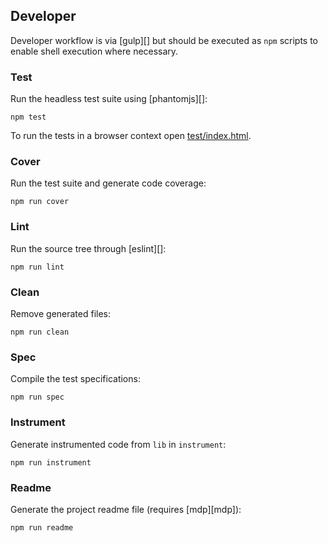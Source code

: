 ## Developer

Developer workflow is via [gulp][] but should be executed as `npm` scripts to enable shell execution where necessary.

### Test

Run the headless test suite using [phantomjs][]:

```
npm test
```

To run the tests in a browser context open [test/index.html](/test/index.html).

### Cover

Run the test suite and generate code coverage:

```
npm run cover
```

### Lint

Run the source tree through [eslint][]:

```
npm run lint
```

### Clean

Remove generated files:

```
npm run clean
```

### Spec

Compile the test specifications:

```
npm run spec
```

### Instrument

Generate instrumented code from `lib` in `instrument`:

```
npm run instrument
```

### Readme

Generate the project readme file (requires [mdp][mdp]):

```
npm run readme
```
